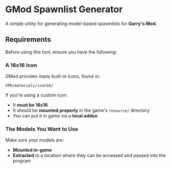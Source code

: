 # GMod Spawnlist Generator

A simple utility for generating model-based spawnlists for **Garry's Mod**.

## Requirements

Before using this tool, ensure you have the following:

### A 16x16 Icon

GMod provides many built-in icons, found in:

`VPK/materials/icon16/`

If you're using a custom icon:

- It **must be 16x16**
- It should be **mounted properly** in the game's `resource/` directory
- You can put it in game via a **local addon**

### The Models You Want to Use

Make sure your models are:

- **Mounted in-game**
- **Extracted** to a location where they can be accessed and passed into the program
